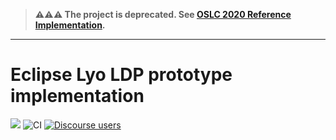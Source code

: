 > **⚠️⚠️⚠️ The project is deprecated. See [OSLC 2020 Reference Implementation](https://github.com/oslc-op/refimpl).**


---

# Eclipse Lyo LDP prototype implementation

[![](https://img.shields.io/badge/project-Eclipse%20Lyo-blue?color=418eeb)](https://github.com/eclipse/lyo)
![CI](https://github.com/eclipse/lyo.ldp/workflows/CI/badge.svg)
[![Discourse users](https://img.shields.io/discourse/users?color=28bd84&server=https%3A%2F%2Fforum.open-services.net%2F)](https://forum.open-services.net/)
